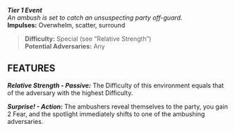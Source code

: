 ***Tier 1 Event***  
*An ambush is set to catch an unsuspecting party off-guard.*  
**Impulses:** Overwhelm, scatter, surround

> **Difficulty:** Special (see “Relative Strength”)  
> **Potential Adversaries:** Any

## FEATURES

***Relative Strength - Passive:*** The Difficulty of this environment equals that of the adversary with the highest Difficulty.

***Surprise! - Action:*** The ambushers reveal themselves to the party, you gain 2 Fear, and the spotlight immediately shifts to one of the ambushing adversaries.
